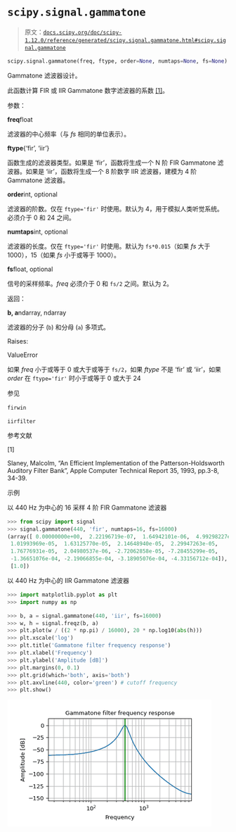 # `scipy.signal.gammatone`

> 原文：[`docs.scipy.org/doc/scipy-1.12.0/reference/generated/scipy.signal.gammatone.html#scipy.signal.gammatone`](https://docs.scipy.org/doc/scipy-1.12.0/reference/generated/scipy.signal.gammatone.html#scipy.signal.gammatone)

```py
scipy.signal.gammatone(freq, ftype, order=None, numtaps=None, fs=None)
```

Gammatone 滤波器设计。

此函数计算 FIR 或 IIR Gammatone 数字滤波器的系数 [[1]](#rf19e61802808-1)。

参数：

**freq**float

滤波器的中心频率（与 *fs* 相同的单位表示）。

**ftype**{‘fir’, ‘iir’}

函数生成的滤波器类型。如果是 ‘fir’，函数将生成一个 N 阶 FIR Gammatone 滤波器。如果是 ‘iir’，函数将生成一个 8 阶数字 IIR 滤波器，建模为 4 阶 Gammatone 滤波器。

**order**int, optional

滤波器的阶数。仅在 `ftype='fir'` 时使用。默认为 4，用于模拟人类听觉系统。必须介于 0 和 24 之间。

**numtaps**int, optional

滤波器的长度。仅在 `ftype='fir'` 时使用。默认为 `fs*0.015`（如果 *fs* 大于 1000），15（如果 *fs* 小于或等于 1000）。

**fs**float, optional

信号的采样频率。*freq* 必须介于 0 和 `fs/2` 之间。默认为 2。

返回：

**b, a**ndarray, ndarray

滤波器的分子 (`b`) 和分母 (`a`) 多项式。

Raises:

ValueError

如果 *freq* 小于或等于 0 或大于或等于 `fs/2`，如果 *ftype* 不是 ‘fir’ 或 ‘iir’，如果 *order* 在 `ftype='fir'` 时小于或等于 0 或大于 24

参见

`firwin`

`iirfilter`

参考文献

[1]

Slaney, Malcolm, “An Efficient Implementation of the Patterson-Holdsworth Auditory Filter Bank”, Apple Computer Technical Report 35, 1993, pp.3-8, 34-39.

示例

以 440 Hz 为中心的 16 采样 4 阶 FIR Gammatone 滤波器

```py
>>> from scipy import signal
>>> signal.gammatone(440, 'fir', numtaps=16, fs=16000)
(array([ 0.00000000e+00,  2.22196719e-07,  1.64942101e-06,  4.99298227e-06,
 1.01993969e-05,  1.63125770e-05,  2.14648940e-05,  2.29947263e-05,
 1.76776931e-05,  2.04980537e-06, -2.72062858e-05, -7.28455299e-05,
 -1.36651076e-04, -2.19066855e-04, -3.18905076e-04, -4.33156712e-04]),
 [1.0]) 
```

以 440 Hz 为中心的 IIR Gammatone 滤波器

```py
>>> import matplotlib.pyplot as plt
>>> import numpy as np 
```

```py
>>> b, a = signal.gammatone(440, 'iir', fs=16000)
>>> w, h = signal.freqz(b, a)
>>> plt.plot(w / ((2 * np.pi) / 16000), 20 * np.log10(abs(h)))
>>> plt.xscale('log')
>>> plt.title('Gammatone filter frequency response')
>>> plt.xlabel('Frequency')
>>> plt.ylabel('Amplitude [dB]')
>>> plt.margins(0, 0.1)
>>> plt.grid(which='both', axis='both')
>>> plt.axvline(440, color='green') # cutoff frequency
>>> plt.show() 
```

![../../_images/scipy-signal-gammatone-1.png](img/8494fc66a5a6e281f42aa543ae746e2d.png)
